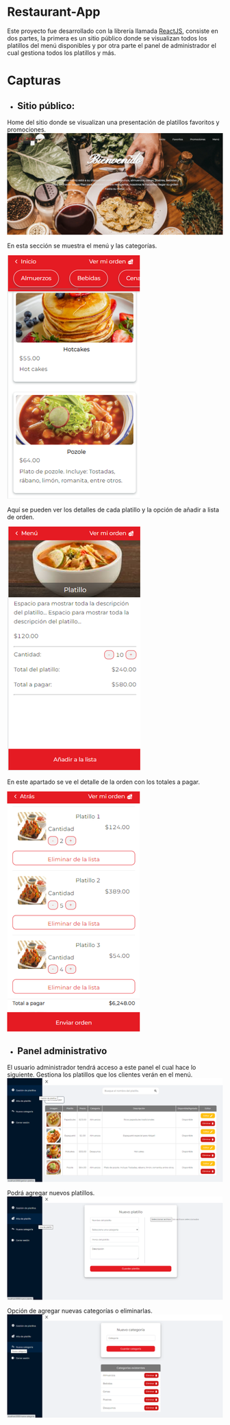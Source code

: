 # Restaurant-App
Este proyecto fue desarrollado con la librería llamada [ReactJS](https://es.reactjs.org), consiste en dos partes, la primera es un sitio público donde se visualizan todos los platillos del menú disponibles y por otra parte el panel de administrador el cual gestiona todos los platillos y más.

# Capturas

* ## Sitio público:
Home del sitio donde se visualizan una presentación de platillos favoritos y promociones.
![](docs/home.png)

En esta sección se muestra el menú y las categorías.

![](docs/menu.png)

Aquí se pueden ver los detalles de cada platillo y la opción de añadir a lista de orden.

![](docs/detalles.png)

En este apartado se ve el detalle de la orden con los totales a pagar.

![](docs/carrito.png)

* ## Panel administrativo

El usuario administrador tendrá acceso a este panel el cual hace lo siguiente.
Gestiona los platillos que los clientes verán en el menú.
![](docs/gestion-de-platillos.png)

Podrá agregar nuevos platillos.
![](docs/alta-de-platillos.png)


Opción de agregar nuevas categorías o eliminarlas.
![](docs/alta-de-categorias.png)


